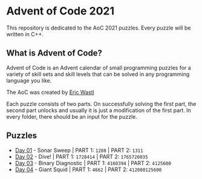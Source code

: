 # Advent of Code 2021
This repository is dedicated to the AoC 2021 puzzles. Every puzzle will be written in C++. 

## What is Advent of Code?
Advent of Code is an Advent calendar of small programming puzzles for a variety of skill sets and skill levels that can be solved in any programming language you like.

The AoC was created by [Eric Wastl](http://was.tl)

Each puzzle consists of two parts. On successfully solving the first part, the second part unlocks and usually it is just a modification of the first part. In every folder, there should be an input for the puzzle.

## Puzzles

* [Day 01](https://github.com/mnhtrieu/advent2021/tree/master/01_day) - Sonar Sweep | PART 1: `1288` | PART 2: `1311`
* [Day 02](https://github.com/mnhtrieu/advent2021/tree/master/02_day) - Dive! | PART 1: `1728414` | PART 2: `1765720035`
* [Day 03](https://github.com/mnhtrieu/advent2021/tree/master/03_day) - Binary Diagnostic | PART 1: `4160394` | PART 2: `4125600`
* [Day 04](https://github.com/mnhtrieu/advent2021/tree/master/04_day) - Giant Squid | PART 1: `4662` | PART 2: `412080125600`
